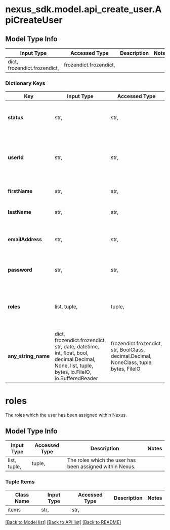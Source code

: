 # nexus_sdk.model.api_create_user.ApiCreateUser

## Model Type Info

| Input Type                   | Accessed Type          | Description | Notes |
| ---------------------------- | ---------------------- | ----------- | ----- |
| dict, frozendict.frozendict, | frozendict.frozendict, |             |

### Dictionary Keys

| Key                 | Input Type                                                                                                                                  | Accessed Type                                                                           | Description                                                           | Notes                                                               |
| ------------------- | ------------------------------------------------------------------------------------------------------------------------------------------- | --------------------------------------------------------------------------------------- | --------------------------------------------------------------------- | ------------------------------------------------------------------- |
| **status**          | str,                                                                                                                                        | str,                                                                                    | The user&#x27;s status, e.g. active or disabled.                      | must be one of ["active", "locked", "disabled", "changepassword", ] |
| **userId**          | str,                                                                                                                                        | str,                                                                                    | The userid which is required for login. This value cannot be changed. | [optional]                                                          |
| **firstName**       | str,                                                                                                                                        | str,                                                                                    | The first name of the user.                                           | [optional]                                                          |
| **lastName**        | str,                                                                                                                                        | str,                                                                                    | The last name of the user.                                            | [optional]                                                          |
| **emailAddress**    | str,                                                                                                                                        | str,                                                                                    | The email address associated with the user.                           | [optional]                                                          |
| **password**        | str,                                                                                                                                        | str,                                                                                    | The password for the new user.                                        | [optional]                                                          |
| **[roles](#roles)** | list, tuple,                                                                                                                                | tuple,                                                                                  | The roles which the user has been assigned within Nexus.              | [optional]                                                          |
| **any_string_name** | dict, frozendict.frozendict, str, date, datetime, int, float, bool, decimal.Decimal, None, list, tuple, bytes, io.FileIO, io.BufferedReader | frozendict.frozendict, str, BoolClass, decimal.Decimal, NoneClass, tuple, bytes, FileIO | any string name can be used but the value must be the correct type    | [optional]                                                          |

# roles

The roles which the user has been assigned within Nexus.

## Model Type Info

| Input Type   | Accessed Type | Description                                              | Notes |
| ------------ | ------------- | -------------------------------------------------------- | ----- |
| list, tuple, | tuple,        | The roles which the user has been assigned within Nexus. |

### Tuple Items

| Class Name | Input Type | Accessed Type | Description | Notes |
| ---------- | ---------- | ------------- | ----------- | ----- |
| items      | str,       | str,          |             |

[[Back to Model list]](../../README.md#documentation-for-models) [[Back to API list]](../../README.md#documentation-for-api-endpoints) [[Back to README]](../../README.md)
